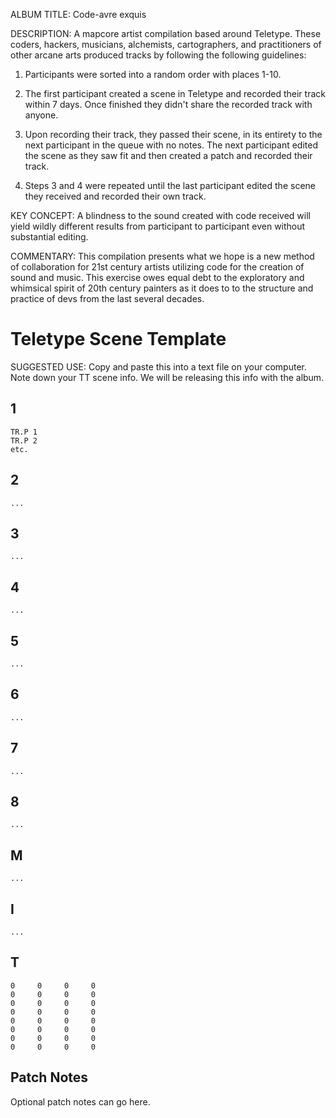 ALBUM TITLE:
Code-avre exquis

DESCRIPTION:
A mapcore artist compilation based around Teletype. These coders, hackers, musicians, alchemists, cartographers, and practitioners of other arcane arts produced tracks by following the following guidelines:

1. Participants were sorted into a random order with places 1-10.

2. The first participant created a scene in Teletype and recorded their track within 7 days. Once finished they didn't share the recorded track with anyone.

3. Upon recording their track, they passed their scene, in its entirety to the next participant in the queue with no notes. The next participant edited the scene as they saw fit and then created a patch and recorded their track.

4. Steps 3 and 4 were repeated until the last participant edited the scene they received and recorded their own track.

KEY CONCEPT:
A blindness to the sound created with code received will yield wildly different results from participant to participant even without substantial editing.

COMMENTARY:
This compilation presents what we hope is a new method of collaboration for 21st century artists utilizing code for the creation of sound and music. This exercise owes equal debt to the exploratory and whimsical spirit of 20th century painters as it does to to the structure and practice of devs from the last several decades.

# Teletype Scene Template

SUGGESTED USE:
Copy and paste this into a text file on your computer. Note down your TT scene info. We will be releasing this info with the album.

## 1
```
TR.P 1
TR.P 2
etc.

```
## 2
```
...
```

## 3
```
...
```

## 4
```
...
```

## 5
```
...
```

## 6
```
...
```

## 7
```
...
```

## 8
```
...
```

## M
```
...
```

## I
```
...
```

## T
```
0     0     0     0
0     0     0     0
0     0     0     0
0     0     0     0
0     0     0     0
0     0     0     0
0     0     0     0
0     0     0     0
```

## Patch Notes
Optional patch notes can go here.
